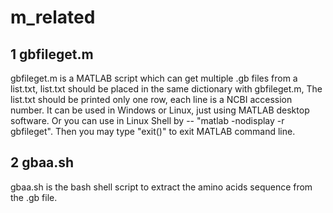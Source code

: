 # m_related
## 1 gbfileget.m

gbfileget.m is a MATLAB script which can get multiple .gb files from a list.txt, list.txt should be placed in the same dictionary with gbfileget.m, The list.txt should be printed only one row, each line is a NCBI accession number. It can be used in Windows or Linux, just using MATLAB desktop software. Or you can use in Linux Shell by -- "matlab -nodisplay -r gbfileget". Then you may type "exit()" to exit MATLAB command line.

## 2 gbaa.sh

gbaa.sh is the bash shell script to extract the amino acids sequence from the .gb file.
